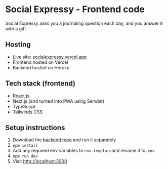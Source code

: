 # Social Expressy - Frontend code

Social Expressy asks you a journaling question each day, and you answer it with a gif!

## Hosting

- Live site: [socialexpressy.vercel.app](https://socialexpressy.vercel.app/)
- Frontend hosted on Vercel
- Backend hosted on Heroku

## Tech stack (frontend)

- React.js
- Next.js (and turned into PWA using Serwist)
- TypeScript
- Tailwinds CSS

## Setup instructions

1. Download the [backend repo](https://github.com/mssiegel/socialexpressy-server) and run it separately
2. `npm install`
3. Add any required env variables to `env.template`and rename it to`.env`
4. `npm run dev`
5. Visit [http://localhost:3000](http://localhost:3000)
